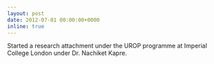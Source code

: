 ```yaml
---
layout: post
date: 2012-07-01 00:00:00+0000
inline: true
---
```


Started a research attachment under the UROP programme at Imperial College
London under Dr. Nachiket Kapre.

